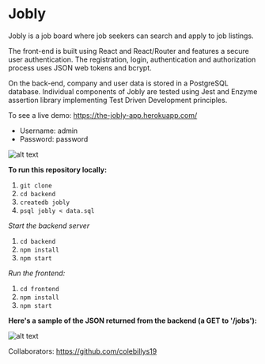 # Jobly

Jobly is a job board where job seekers can search and apply to job listings. 

The front-end is built using React and React/Router and features a secure user authentication. The registration, login, authentication and authorization process uses JSON web tokens and bcrypt. 

On the back-end, company and user data is stored in a PostgreSQL database. Individual components of Jobly are tested using Jest and Enzyme assertion library implementing Test Driven Development principles.

To see a live demo: https://the-jobly-app.herokuapp.com/

* Username: admin
* Password: password

![alt text](https://github.com/kamosah7/jobly/blob/master/images/jobly.gif "Jobly Gif")

**To run this repository locally:**

1. `git clone`
2. `cd backend`
3. `createdb jobly`
4. `psql jobly < data.sql`

*Start the backend server*
1. `cd backend`
2. `npm install`
3. `npm start`

*Run the frontend:*
1. `cd frontend`
2. `npm install`
3. `npm start`

**Here's a sample of the JSON returned from the backend (a GET to '/jobs'):**

![alt text](https://github.com/kamosah7/jobly/blob/master/images/backend.png "Sample JSON returned from GET to '/jobs'")

Collaborators: https://github.com/colebillys19